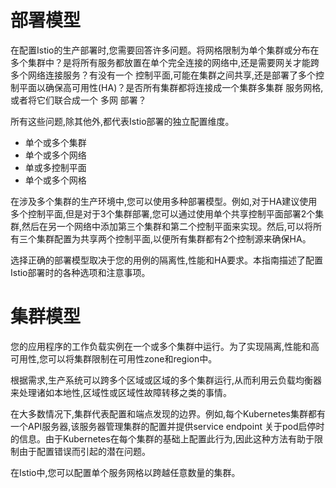# 部署模型

在配置Istio的生产部署时,您需要回答许多问题。将网格限制为单个集群或分布在多个集群中？是将所有服务都放置在单个完全连接的网络中,还是需要网关才能跨多个网络连接服务？有没有一个 控制平面,可能在集群之间共享,还是部署了多个控制平面以确保高可用性(HA)？是否所有集群都将连接成一个集群多集群 服务网格,或者将它们联合成一个 多网 部署？

所有这些问题,除其他外,都代表Istio部署的独立配置维度。

- 单个或多个集群
- 单个或多个网络
- 单或多控制平面
- 单个或多个网格

在涉及多个集群的生产环境中,您可以使用多种部署模型。例如,对于HA建议使用多个控制平面,但是对于3个集群部署,您可以通过使用单个共享控制平面部署2个集群,然后在另一个网络中添加第三个集群和第二个控制平面来实现。然后,可以将所有三个集群配置为共享两个控制平面,以便所有集群都有2个控制源来确保HA。

选择正确的部署模型取决于您的用例的隔离性,性能和HA要求。本指南描述了配置Istio部署时的各种选项和注意事项。

# 集群模型

您的应用程序的工作负载实例在一个或多个集群中运行。为了实现隔离,性能和高可用性,您可以将集群限制在可用性zone和region中。

根据需求,生产系统可以跨多个区域或区域的多个集群运行,从而利用云负载均衡器来处理诸如本地性,区域性或区域性故障转移之类的事情。

在大多数情况下,集群代表配置和端点发现的边界。例如,每个Kubernetes集群都有一个API服务器,该服务器管理集群的配置并提供service endpoint 关于pod启停时的信息。由于Kubernetes在每个集群的基础上配置此行为,因此这种方法有助于限制由于配置错误而引起的潜在问题。

在Istio中,您可以配置单个服务网格以跨越任意数量的集群。
